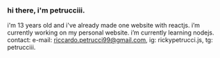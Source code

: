 ### hi there, i'm petrucciii.

i'm 13 years old and i've already made one website with reactjs.
i’m currently working on my personal website.
i’m currently learning nodejs.
contact: e-mail: riccardo.petrucci99@gmail.com, ig: rickypetrucci.js, tg: petrucciii.

